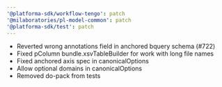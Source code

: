 ```yaml
---
'@platforma-sdk/workflow-tengo': patch
'@milaboratories/pl-model-common': patch
'@platforma-sdk/test': patch
---
```


- Reverted wrong annotations field in anchored bquery schema (#722)
- Fixed pColumn bundle.xsvTableBuilder for work with long file names
- Fixed anchored axis spec in canonicalOptions
- Allow optional domains in canonicalOptions
- Removed do-pack from tests
